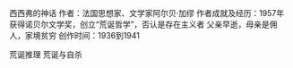 
西西弗的神话
作者：法国思想家、文学家阿尔贝·加缪 
作者成就及经历：1957年获得诺贝尔文学奖，创立“荒诞哲学”，否认是存在主义者
父亲早逝，母亲是佣人，家境贫穷
创作时间：1936到1941

荒诞推理
荒诞与自杀